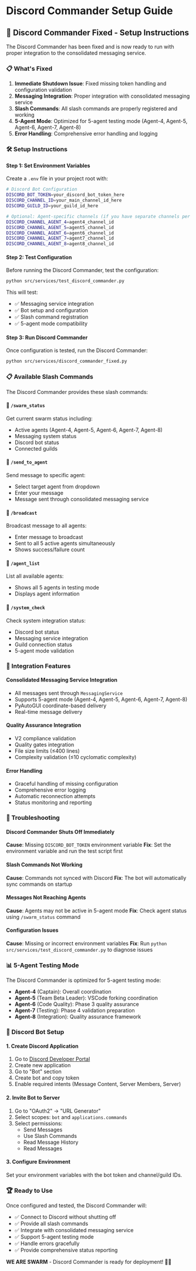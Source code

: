 # Discord Commander Setup Guide

## 🚀 Discord Commander Fixed - Setup Instructions

The Discord Commander has been fixed and is now ready to run with proper integration to the consolidated messaging service.

### 📋 What's Fixed

1. **Immediate Shutdown Issue**: Fixed missing token handling and configuration validation
2. **Messaging Integration**: Proper integration with consolidated messaging service
3. **Slash Commands**: All slash commands are properly registered and working
4. **5-Agent Mode**: Optimized for 5-agent testing mode (Agent-4, Agent-5, Agent-6, Agent-7, Agent-8)
5. **Error Handling**: Comprehensive error handling and logging

### 🛠️ Setup Instructions

#### Step 1: Set Environment Variables

Create a `.env` file in your project root with:

```bash
# Discord Bot Configuration
DISCORD_BOT_TOKEN=your_discord_bot_token_here
DISCORD_CHANNEL_ID=your_main_channel_id_here
DISCORD_GUILD_ID=your_guild_id_here

# Optional: Agent-specific channels (if you have separate channels per agent)
DISCORD_CHANNEL_AGENT_4=agent4_channel_id
DISCORD_CHANNEL_AGENT_5=agent5_channel_id
DISCORD_CHANNEL_AGENT_6=agent6_channel_id
DISCORD_CHANNEL_AGENT_7=agent7_channel_id
DISCORD_CHANNEL_AGENT_8=agent8_channel_id
```

#### Step 2: Test Configuration

Before running the Discord Commander, test the configuration:

```bash
python src/services/test_discord_commander.py
```

This will test:
- ✅ Messaging service integration
- ✅ Bot setup and configuration
- ✅ Slash command registration
- ✅ 5-agent mode compatibility

#### Step 3: Run Discord Commander

Once configuration is tested, run the Discord Commander:

```bash
python src/services/discord_commander_fixed.py
```

### 📋 Available Slash Commands

The Discord Commander provides these slash commands:

#### 🤖 `/swarm_status`
Get current swarm status including:
- Active agents (Agent-4, Agent-5, Agent-6, Agent-7, Agent-8)
- Messaging system status
- Discord bot status
- Connected guilds

#### 📨 `/send_to_agent`
Send message to specific agent:
- Select target agent from dropdown
- Enter your message
- Message sent through consolidated messaging service

#### 📡 `/broadcast`
Broadcast message to all agents:
- Enter message to broadcast
- Sent to all 5 active agents simultaneously
- Shows success/failure count

#### 🤖 `/agent_list`
List all available agents:
- Shows all 5 agents in testing mode
- Displays agent information

#### 🔧 `/system_check`
Check system integration status:
- Discord bot status
- Messaging service integration
- Guild connection status
- 5-agent mode validation

### 🔗 Integration Features

#### Consolidated Messaging Service Integration
- All messages sent through `MessagingService`
- Supports 5-agent mode (Agent-4, Agent-5, Agent-6, Agent-7, Agent-8)
- PyAutoGUI coordinate-based delivery
- Real-time message delivery

#### Quality Assurance Integration
- V2 compliance validation
- Quality gates integration
- File size limits (≤400 lines)
- Complexity validation (≤10 cyclomatic complexity)

#### Error Handling
- Graceful handling of missing configuration
- Comprehensive error logging
- Automatic reconnection attempts
- Status monitoring and reporting

### 🚨 Troubleshooting

#### Discord Commander Shuts Off Immediately
**Cause**: Missing `DISCORD_BOT_TOKEN` environment variable
**Fix**: Set the environment variable and run the test script first

#### Slash Commands Not Working
**Cause**: Commands not synced with Discord
**Fix**: The bot will automatically sync commands on startup

#### Messages Not Reaching Agents
**Cause**: Agents may not be active in 5-agent mode
**Fix**: Check agent status using `/swarm_status` command

#### Configuration Issues
**Cause**: Missing or incorrect environment variables
**Fix**: Run `python src/services/test_discord_commander.py` to diagnose issues

### 📊 5-Agent Testing Mode

The Discord Commander is optimized for 5-agent testing mode:

- **Agent-4** (Captain): Overall coordination
- **Agent-5** (Team Beta Leader): VSCode forking coordination
- **Agent-6** (Code Quality): Phase 3 quality assurance
- **Agent-7** (Testing): Phase 4 validation preparation
- **Agent-8** (Integration): Quality assurance framework

### 🎯 Discord Bot Setup

#### 1. Create Discord Application
1. Go to [Discord Developer Portal](https://discord.com/developers/applications)
2. Create new application
3. Go to "Bot" section
4. Create bot and copy token
5. Enable required intents (Message Content, Server Members, Server)

#### 2. Invite Bot to Server
1. Go to "OAuth2" → "URL Generator"
2. Select scopes: `bot` and `applications.commands`
3. Select permissions:
   - Send Messages
   - Use Slash Commands
   - Read Message History
   - Read Messages

#### 3. Configure Environment
Set your environment variables with the bot token and channel/guild IDs.

### 🏆 Ready to Use

Once configured and tested, the Discord Commander will:
- ✅ Connect to Discord without shutting off
- ✅ Provide all slash commands
- ✅ Integrate with consolidated messaging service
- ✅ Support 5-agent testing mode
- ✅ Handle errors gracefully
- ✅ Provide comprehensive status reporting

**WE ARE SWARM** - Discord Commander is ready for deployment! 🐝🚀

